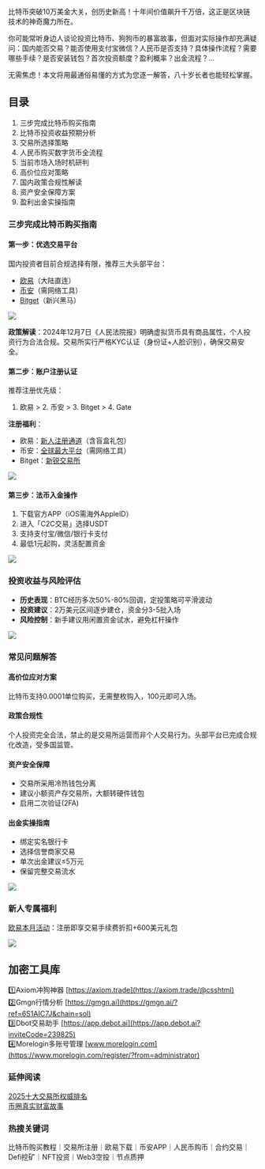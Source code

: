 比特币突破10万美金大关，创历史新高！十年间价值飙升千万倍，这正是区块链技术的神奇魔力所在。

你可能常听身边人谈论投资比特币、狗狗币的暴富故事，但面对实际操作却充满疑问：国内能否交易？能否使用支付宝微信？人民币是否支持？具体操作流程？需要哪些手续？是否安装钱包？首次投资额度？盈利概率？出金流程？...

无需焦虑！本文将用最通俗易懂的方式为您逐一解答，八十岁长者也能轻松掌握。

## 目录

1. 三步完成比特币购买指南
2. 比特币投资收益预期分析
3. 交易所选择策略
4. 人民币购买数字货币全流程
5. 当前市场入场时机研判
6. 高价位应对策略
7. 国内政策合规性解读
8. 资产安全保障方案
9. 盈利出金实操指南

### 三步完成比特币购买指南

#### 第一步：优选交易平台
国内投资者目前合规选择有限，推荐三大头部平台：
- [欧易](https://www.chouyi.world/zh-hans/join/74873351)（大陆直连）
- [币安](https://accounts.binance.com/zh-CN/register?ref=36457687)（需网络工具）
- [Bitget](https://www.bitget.com/zh-CN/referral/register?from=referral&clacCode=VRNEYUTR)（新兴黑马）

![](hhttps://fe095ec.webp.li/ouyi-binance-bitget.png)

**政策解读**：2024年12月7日《人民法院报》明确虚拟货币具有商品属性，个人投资行为合法合规。交易所实行严格KYC认证（身份证+人脸识别），确保交易安全。

#### 第二步：账户注册认证
推荐注册优先级：
1. 欧易 > 2. 币安 > 3. Bitget > 4. Gate

**注册福利**：
- 欧易：[新人注册通道](https://www.chouyi.world/zh-hans/join/74873351)（含盲盒礼包）
- 币安：[全球最大平台](https://accounts.binance.com/zh-CN/register?ref=36457687)（需网络工具）
- Bitget：[新锐交易所](https://www.bitget.com/zh-CN/referral/register?from=referral&clacCode=VRNEYUTR)

![](https://fe095ec.webp.li/ouyi-zhifubao-002.png)

#### 第三步：法币入金操作
1. 下载官方APP（iOS需海外AppleID）
2. 进入「C2C交易」选择USDT
3. 支持支付宝/微信/银行卡支付
4. 最低1元起购，灵活配置资金

![](https://fe095ec.webp.li/ouyichongzhi.png)

### 投资收益与风险评估
- **历史表现**：BTC经历多次50%-80%回调，定投策略可平滑波动
- **投资建议**：2万美元区间逐步建仓，资金分3-5批入场
- **风险控制**：新手建议用闲置资金试水，避免杠杆操作

![](https://fe095ec.webp.li/btc-quxian.png)

### 常见问题解答

#### 高价位应对方案
比特币支持0.0001单位购买，无需整枚购入，100元即可入场。

#### 政策合规性
个人投资完全合法，禁止的是交易所运营而非个人交易行为。头部平台已完成合规化改造，受多国监管。

#### 资产安全保障
- 交易所采用冷热钱包分离
- 建议小额资产存交易所，大额转硬件钱包
- 启用二次验证(2FA)

#### 出金实操指南
- 绑定实名银行卡
- 选择信誉商家交易
- 单次出金建议≤5万元
- 保留完整交易流水

![](https://fe095ec.webp.li/chujin.jpg)

### 新人专属福利
[欧易本月活动](https://www.okx.com/zh-hans/join/74873351)：注册即享交易手续费折扣+600美元礼包

[![](https://fe095ec.webp.li/top-10-exchanges-001.jpg)](https://www.chouyi.world/zh-hans/join/18639032)

## 加密工具库
1️⃣Axiom冲狗神器 [https://axiom.trade](https://axiom.trade/@csshtml)  
2️⃣Gmgn行情分析 [https://gmgn.ai](https://gmgn.ai/?ref=6S1AIC7J&chain=sol)  
3️⃣Dbot交易助手 [https://app.debot.ai](https://app.debot.ai?inviteCode=239825)  
4️⃣Morelogin多账号管理 [www.morelogin.com](https://www.morelogin.com/register/?from=administrator)  

### 延伸阅读
[2025十大交易所权威排名](https://btc8848.com/top-10-exchanges/)  
[币圈真实财富故事](https://heiyetouzi.xyz/biquanstory001/)  

### 热搜关键词
比特币购买教程｜交易所注册｜欧易下载｜币安APP｜人民币购币｜合约交易｜Defi挖矿｜NFT投资｜Web3空投｜节点质押